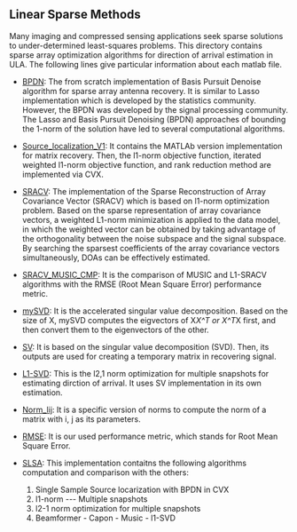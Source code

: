 ## Linear Sparse Methods

Many imaging and compressed sensing applications seek sparse solutions to under-determined least-squares problems.
This directory contains sparse array optimization algorithms for direction of arrival estimation in ULA. The following lines give particular information about each matlab file.

- [BPDN](BPDN.m): The from scratch implementation of Basis Pursuit Denoise algorithm for sparse array antenna recovery.
It is similar to Lasso implementation which is developed by the statistics community. However, the BPDN was developed by the
signal processing community. The Lasso and Basis Pursuit Denoising (BPDN) approaches of bounding the 1-norm of the solution have led to several computational algorithms.

- [Source_localization_V1](Source_localization_V1.m): It contains the MATLAb version implementation for matrix recovery. Then, the l1-norm objective function, iterated weighted l1-norm objective function, and rank reduction method are implemented via CVX.

- [SRACV](sracv.m): The implementation of the Sparse Reconstruction of Array Covariance Vector (SRACV) which is based on l1-norm optimization problem. Based on the sparse representation of array covariance vectors, a weighted L1-norm minimization is applied to the data model, in which the weighted vector can be obtained by taking advantage of the orthogonality between the
noise subspace and the signal subspace. By searching the sparsest coefficients of the array covariance vectors simultaneously, DOAs can be effectively estimated.

- [SRACV_MUSIC_CMP](sracv_music_cmp.m): It is the comparison of MUSIC and L1-SRACV algorithms with the RMSE (Root Mean Square Error) performance metric.

- [mySVD](mySVD.m): It is the accelerated singular value decomposition. Based on the size of X, mySVD computes the eigvectors of X*X^T or X^T*X first, and then convert them to the eigenvectors of the other.

- [SV](sv.m): It is based on the singular value decomposition (SVD). Then, its outputs are used for creating a temporary matrix in recovering signal.

- [L1-SVD](l1_svd.m): This is the l2,1 norm optimization for multiple snapshots for estimating dirction of arrival. It uses SV implementation in its own estimation.

- [Norm_lij](norm_lij.m): It is a specific version of norms to compute the norm of a matrix with i, j as its parameters.

- [RMSE](rmse.m): It is our used performance metric, which stands for Root Mean Square Error.

- [SLSA](SLSA.m): This implementation contaitns the following algorithms computation and comparison with the others:
    1) Single Sample Source locarization with BPDN in CVX
    2) l1-norm --- Multiple snapshots
    3) l2-1 norm optimization for multiple snapshots
    4) Beamformer - Capon - Music - l1-SVD
